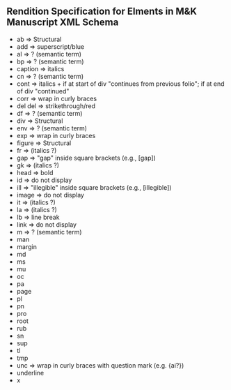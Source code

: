 ## Rendition Specification for Elments in M&K Manuscript XML Schema

* ab => Structural
* add => superscript/blue
* al => ? (semantic term)
* bp => ? (semantic term)
* caption => italics
* cn => ? (semantic term) 
* cont => italics + if at start of div "continues from previous folio"; if at end of div "continued"
* corr => wrap in curly braces
* del del => strikethrough/red
* df => ? (semantic term)
* div => Structural
* env => ? (semantic term)
* exp => wrap in curly braces
* figure => Structural
* fr => (italics ?)
* gap => "gap" inside square brackets (e.g., [gap])
* gk => (italics ?)
* head => bold
* id => do not display
* ill => "illegible" inside square brackets (e.g., [illegible])
* image => do not display
* it => (italics ?)
* la => (italics ?)
* lb => line break
* link => do not display
* m => ? (semantic term)
* man
* margin
* md
* ms
* mu
* oc
* pa
* page
* pl
* pn
* pro
* root
* rub
* sn
* sup
* tl
* tmp
* unc => wrap in curly braces with question mark (e.g. {ai?})
* underline
* x
